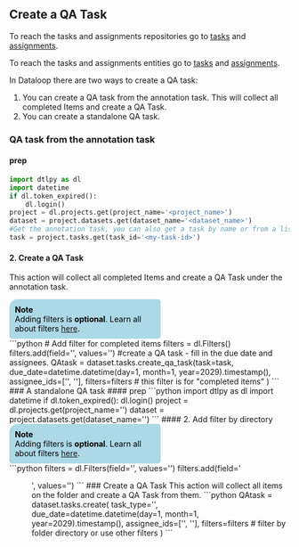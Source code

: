 ## Create a QA Task  
To reach the tasks and assignments repositories go to <a href="https://sdk-docs.dataloop.ai/en/latest/repositories.html#module-dtlpy.repositories.tasks" target="_blank">tasks</a> and <a href="https://sdk-docs.dataloop.ai/en/latest/repositories.html#module-dtlpy.repositories.assignments" target="_blank">assignments</a>.  
  
  
To reach the tasks and assignments entities go to <a href="https://sdk-docs.dataloop.ai/en/latest/entities.html#module-dtlpy.entities.task" target="_blank">tasks</a> and <a href="https://sdk-docs.dataloop.ai/en/latest/entities.html#module-dtlpy.entities.assignment" target="_blank">assignments</a>.  
  
In Dataloop there are two ways to create a QA task:  
1. You can create a QA task from the annotation task. This will collect all completed Items and create a QA Task.  
2. You can create a standalone QA task.  
### QA task from the annotation task  
#### prep  
```python
import dtlpy as dl
import datetime
if dl.token_expired():
    dl.login()
project = dl.projects.get(project_name='<project_name>')
dataset = project.datasets.get(dataset_name='<dataset_name>')  
#Get the annotation task, you can also get a task by name or from a list
task = project.tasks.get(task_id='<my-task-id>')
```
#### 2. Create a QA Task  
This action will collect all completed Items and create a QA Task under the annotation task.  
  
<div style="background-color: lightblue; color: black; width: 50%; padding: 10px; border-radius: 15px 5px 5px 5px;"><b>Note</b><br>  
Adding filters is <b>optional</b>. Learn all about filters <a href="https://dataloop.ai/docs/sdk-sort-filter" target="_blank">here</a>.</div>  
```python
# Add filter for completed items
filters = dl.Filters()
filters.add(field='<metadata.system.annotationStatus>', values='<completed>')
#create a QA task - fill in the due date and assignees.
QAtask = dataset.tasks.create_qa_task(task=task,
due_date=datetime.datetime(day=1, month=1, year=2029).timestamp(),
    assignee_ids=['<annotator1@dataloop.ai>', '<annotator2@dataloop.ai>'],
        filters=filters  # this filter is for "completed items" 
)
```
### A standalone QA task  
#### prep  
```python
import dtlpy as dl
import datetime
if dl.token_expired():
    dl.login()
project = dl.projects.get(project_name='<project_name>')
dataset = project.datasets.get(dataset_name='<dataset_name>')
```
#### 2. Add filter by directory  
  
<div style="background-color: lightblue; color: black; width: 50%; padding: 10px; border-radius: 15px 5px 5px 5px;"><b>Note</b><br>  
Adding filters is <b>optional</b>. Learn all about filters <a href="https://dataloop.ai/docs/sdk-sort-filter" target="_blank">here</a>.</div>  
```python
filters = dl.Filters(field='<metadata.system.annotationStatus>', values='<completed>')
filters.add(field='<dir>', values='</my/folder/directory>')
```
### Create a QA Task  
This action will collect all items on the folder and create a QA Task from them.  
```python
QAtask = dataset.tasks.create(
    task_type='<qa>',
    due_date=datetime.datetime(day=1, month=1, year=2029).timestamp(),
    assignee_ids=['<annotator1@dataloop.ai>', '<annotator2@dataloop.ai>'],
    filters=filters  # filter by folder directory or use other filters
)
```
